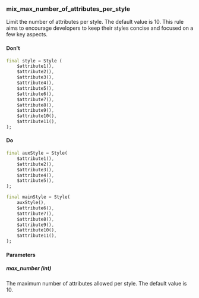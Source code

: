### mix_max_number_of_attributes_per_style

Limit the number of attributes per style. The default value is 10. This rule aims to encourage developers to keep their styles concise and focused on a few key aspects.

#### Don't

```dart
final style = Style (
    $attribute1(),
    $attribute2(),
    $attribute3(),
    $attribute4(),
    $attribute5(),
    $attribute6(),
    $attribute7(),
    $attribute8(),
    $attribute9(),
    $attribute10(),
    $attribute11(),
);
```

#### Do

```dart
final auxStyle = Style(
    $attribute1(),
    $attribute2(),
    $attribute3(),
    $attribute4(),
    $attribute5(),
);

final mainStyle = Style(
    auxStyle(),
    $attribute6(),
    $attribute7(),
    $attribute8(),
    $attribute9(),
    $attribute10(),
    $attribute11(),
);
```

#### Parameters

##### max_number (int)

The maximum number of attributes allowed per style. The default value is 10.
